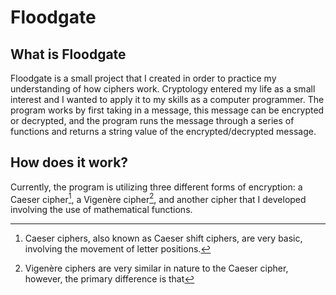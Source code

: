 # Floodgate
What is Floodgate
-

Floodgate is a small project that I created in order to practice my understanding of how ciphers work. Cryptology entered my life as a small interest and I wanted to apply it to my skills as a computer programmer. The program works by first taking in a message, this message can be encrypted or decrypted, and the program runs the message through a series of functions and returns a string value of the encrypted/decrypted message.

How does it work?
-

Currently, the program is utilizing three different forms of encryption: a Caeser cipher[^1], a Vigenère cipher[^2], and another cipher that I
developed involving the use of mathematical functions.

[^1]: Caeser ciphers, also known as Caeser shift ciphers, are very basic, involving the movement of letter positions.
  [^2]: Vigenère ciphers are very similar in nature to the Caeser cipher, however, the primary difference is that 

